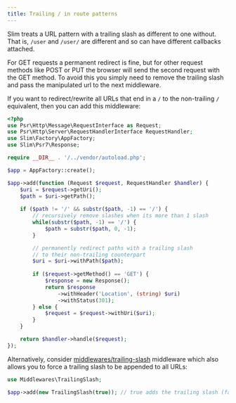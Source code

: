 ```yaml
---
title: Trailing / in route patterns
---
```


Slim treats a URL pattern with a trailing slash as different to one without. That is, `/user` and `/user/` are different and so can have different callbacks attached.

For GET requests a permanent redirect is fine, but for other request methods like POST or PUT the browser will send the second request with the GET method. To avoid this you simply need to remove the trailing slash and pass the manipulated url to the next middleware.

If you want to redirect/rewrite all URLs that end in a `/` to the non-trailing `/` equivalent, then you can add this middleware:

```php
<?php
use Psr\Http\Message\RequestInterface as Request;
use Psr\Http\Server\RequestHandlerInterface RequestHandler;
use Slim\Factory\AppFactory;
use Slim\Psr7\Response;

require __DIR__ . '/../vendor/autoload.php';

$app = AppFactory::create();

$app->add(function (Request $request, RequestHandler $handler) {
    $uri = $request->getUri();
    $path = $uri->getPath();
    
    if ($path != '/' && substr($path, -1) == '/') {
        // recursively remove slashes when its more than 1 slash
        while(substr($path, -1) == '/') {
            $path = substr($path, 0, -1);
        }

        // permanently redirect paths with a trailing slash
        // to their non-trailing counterpart
        $uri = $uri->withPath($path);
        
        if ($request->getMethod() == 'GET') {
            $response = new Response();
            return $response
                ->withHeader('Location', (string) $uri)
                ->withStatus(301);
        } else {
            $request = $request->withUri($uri);
        }
    }

    return $handler->handle($request);
});
```

Alternatively, consider [middlewares/trailing-slash](//github.com/middlewares/trailing-slash) middleware which also allows you to force a trailing slash to be appended to all URLs:

```php
use Middlewares\TrailingSlash;

$app->add(new TrailingSlash(true)); // true adds the trailing slash (false removes it)
```
